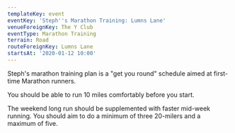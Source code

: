 ```yaml
---
templateKey: event
eventKey: 'Steph''s Marathon Training: Lumns Lane'
venueForeignKey: The Y Club
eventType: Marathon Training
terrain: Road
routeForeignKey: Lumns Lane
startsAt: '2020-01-12 10:00'
---
```

Steph's marathon training plan is a "get you round" schedule aimed at first-time
Marathon runners. 

You should be able to run 10 miles comfortably before you start. 

The weekend long run should be supplemented with faster mid-week running. 
You should aim to do a minimum of three 20-milers and a maximum of five. 
